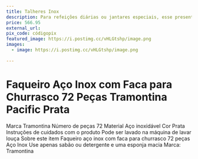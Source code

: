 ```yaml
---
title: Talheres Inox
description: Para refeições diárias ou jantares especiais, esse presente vai trazer estilo e sofisticação à mesa. Cada garfada será mais elegante!"
price: 566.95
external_url: 
pix_code: códigopix
featured_image: https://i.postimg.cc/vHLGtshp/image.png
images:
  - image: https://i.postimg.cc/vHLGtshp/image.png
   
---
```

# Faqueiro Aço Inox com Faca para Churrasco 72 Peças Tramontina Pacific Prata
Marca	Tramontina
Número de peças	72
Material	Aço inoxidável
Cor	Prata
Instruções de cuidados com o produto	Pode ser lavado na máquina de lavar louça
Sobre este item
Faqueiro aço inox com faca para churrasco 72 peças
Aço Inox
Use apenas sabão ou detergente e uma esponja macia
Marca: Tramontina